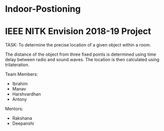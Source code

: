 # Indoor-Postioning
# IEEE NITK Envision 2018-19 Project

TASK: To determine the precise location of a given object within a room.

The distance of the object from three fixed points is determined using
time delay between radio and sound waves. The location is then
calculated using trilateration.

Team Members:
- Ibrahim
- Manav
- Harshvardhan
- Antony

Mentors:
- Rakshana
- Deepanshi
